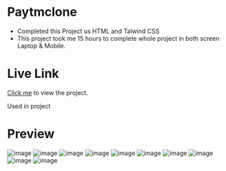 # Paytmclone

- Completed this Project us HTML and Talwind CSS
- This project took me 15 hours to complete whole project in both screen Laptop & Mobile.


# Live Link
[Click me](https://paytmclonecoderfromindia.netlify.app/) to view the project.

Used in project

# Preview

![image](https://user-images.githubusercontent.com/44611852/186503406-f53afac4-5348-4d8c-be8b-c06a7f86bbe5.png)
![image](https://user-images.githubusercontent.com/44611852/186503447-ae0fdcc1-22a7-4767-a440-9446c9eb9e4c.png)
![image](https://user-images.githubusercontent.com/44611852/186503497-b7b374a6-ad07-4842-816a-bc15690e7dea.png)
![image](https://user-images.githubusercontent.com/44611852/186503565-4d53da40-9ce7-4cbe-956f-c5c7d1c01b96.png)
![image](https://user-images.githubusercontent.com/44611852/186503863-19c6962b-6c77-4991-99fc-66563707b78d.png)
![image](https://user-images.githubusercontent.com/44611852/186503909-d00af7fc-9a55-4b52-b030-95b4f5d27dce.png)
![image](https://user-images.githubusercontent.com/44611852/186503942-531a8319-f327-421b-b254-28326b84330d.png)
![image](https://user-images.githubusercontent.com/44611852/186503975-c5255fb5-d271-4fe4-8f15-c26f2dc59d27.png)
![image](https://user-images.githubusercontent.com/44611852/186504017-1cee405a-a4fd-4d79-a22d-df128821d207.png)
![image](https://user-images.githubusercontent.com/44611852/186504048-e231ce1a-870a-4512-9f4c-451cb87b3c7c.png)


